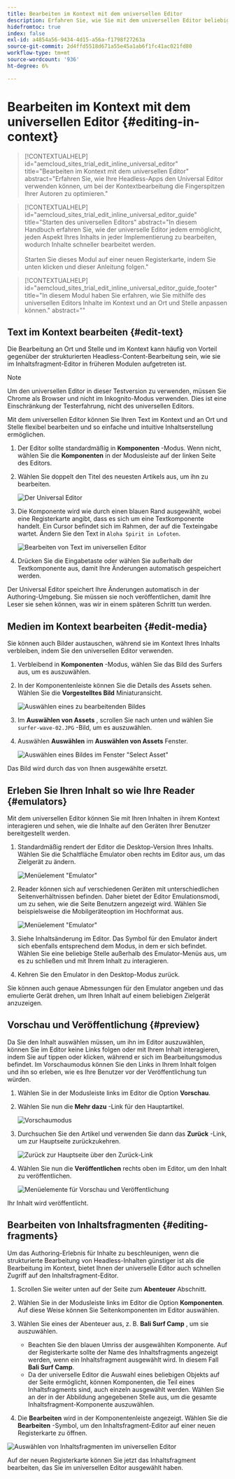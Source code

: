 ```yaml
---
title: Bearbeiten im Kontext mit dem universellen Editor
description: Erfahren Sie, wie Sie mit dem universellen Editor beliebige Aspekte Ihres Inhalts an Ort und Stelle und im Kontext in jeder Implementierung bearbeiten können.
hidefromtoc: true
index: false
exl-id: a4854a56-9434-4d15-a56a-f1798f27263a
source-git-commit: 2d4ffd5518d671a55e45a1ab6f1fc41ac021fd80
workflow-type: tm+mt
source-wordcount: '936'
ht-degree: 6%

---
```



# Bearbeiten im Kontext mit dem universellen Editor {#editing-in-context}

>[!CONTEXTUALHELP]
>id="aemcloud_sites_trial_edit_inline_universal_editor"
>title="Bearbeiten im Kontext mit dem universellen Editor"
>abstract="Erfahren Sie, wie Ihre Headless-Apps den Universal Editor verwenden können, um bei der Kontextbearbeitung die Fingerspitzen Ihrer Autoren zu optimieren."

>[!CONTEXTUALHELP]
>id="aemcloud_sites_trial_edit_inline_universal_editor_guide"
>title="Starten des universellen Editors"
>abstract="In diesem Handbuch erfahren Sie, wie der universelle Editor jedem ermöglicht, jeden Aspekt Ihres Inhalts in jeder Implementierung zu bearbeiten, wodurch Inhalte schneller bearbeitet werden.<br><br>Starten Sie dieses Modul auf einer neuen Registerkarte, indem Sie unten klicken und dieser Anleitung folgen."

>[!CONTEXTUALHELP]
>id="aemcloud_sites_trial_edit_inline_universal_editor_guide_footer"
>title="In diesem Modul haben Sie erfahren, wie Sie mithilfe des universellen Editors Inhalte im Kontext und an Ort und Stelle anpassen können."
>abstract=""

## Text im Kontext bearbeiten {#edit-text}

Die Bearbeitung an Ort und Stelle und im Kontext kann häufig von Vorteil gegenüber der strukturierten Headless-Content-Bearbeitung sein, wie sie im Inhaltsfragment-Editor in früheren Modulen aufgetreten ist.

>[!NOTE]
>
>Um den universellen Editor in dieser Testversion zu verwenden, müssen Sie Chrome als Browser und nicht im Inkognito-Modus verwenden. Dies ist eine Einschränkung der Testerfahrung, nicht des universellen Editors.

Mit dem universellen Editor können Sie Ihren Text im Kontext und an Ort und Stelle flexibel bearbeiten und so einfache und intuitive Inhaltserstellung ermöglichen.

1. Der Editor sollte standardmäßig in **Komponenten** -Modus. Wenn nicht, wählen Sie die **Komponenten** in der Modusleiste auf der linken Seite des Editors.

1. Wählen Sie doppelt den Titel des neuesten Artikels aus, um ihn zu bearbeiten.

   ![Der Universal Editor](assets/do-not-localize/ue-component-mode.png)

1. Die Komponente wird wie durch einen blauen Rand ausgewählt, wobei eine Registerkarte angibt, dass es sich um eine Textkomponente handelt. Ein Cursor befindet sich im Rahmen, der auf die Texteingabe wartet. Ändern Sie den Text in `Aloha Spirit in Lofoten`.

   ![Bearbeiten von Text im universellen Editor](assets/do-not-localize/ue-edit-text-2.png)

1. Drücken Sie die Eingabetaste oder wählen Sie außerhalb der Textkomponente aus, damit Ihre Änderungen automatisch gespeichert werden.

Der Universal Editor speichert Ihre Änderungen automatisch in der Authoring-Umgebung. Sie müssen sie noch veröffentlichen, damit Ihre Leser sie sehen können, was wir in einem späteren Schritt tun werden.

## Medien im Kontext bearbeiten {#edit-media}

Sie können auch Bilder austauschen, während sie im Kontext Ihres Inhalts verbleiben, indem Sie den universellen Editor verwenden.

1. Verbleibend in **Komponenten** -Modus, wählen Sie das Bild des Surfers aus, um es auszuwählen.

1. In der Komponentenleiste können Sie die Details des Assets sehen. Wählen Sie die **Vorgestelltes Bild** Miniaturansicht.

   ![Auswählen eines zu bearbeitenden Bildes](assets/do-not-localize/ue-edit-media.png)

1. Im **Auswählen von Assets** , scrollen Sie nach unten und wählen Sie `surfer-wave-02.JPG` -Bild, um es auszuwählen.

1. Auswählen **Auswählen** im **Auswählen von Assets** Fenster.

   ![Auswählen eines Bildes im Fenster &quot;Select Asset&quot;](assets/do-not-localize/ue-select-asset.png)

Das Bild wird durch das von Ihnen ausgewählte ersetzt.

## Erleben Sie Ihren Inhalt so wie Ihre Reader {#emulators}

Mit dem universellen Editor können Sie mit Ihren Inhalten in ihrem Kontext interagieren und sehen, wie die Inhalte auf den Geräten Ihrer Benutzer bereitgestellt werden.

1. Standardmäßig rendert der Editor die Desktop-Version Ihres Inhalts. Wählen Sie die Schaltfläche Emulator oben rechts im Editor aus, um das Zielgerät zu ändern.

   ![Menüelement &quot;Emulator&quot;](assets/do-not-localize/ue-emulator-1.png)

1. Reader können sich auf verschiedenen Geräten mit unterschiedlichen Seitenverhältnissen befinden. Daher bietet der Editor Emulationsmodi, um zu sehen, wie die Seite Benutzern angezeigt wird. Wählen Sie beispielsweise die Mobilgeräteoption im Hochformat aus.

   ![Menüelement &quot;Emulator&quot;](assets/do-not-localize/ue-emulator-2.png)

1. Siehe Inhaltsänderung im Editor. Das Symbol für den Emulator ändert sich ebenfalls entsprechend dem Modus, in dem er sich befindet. Wählen Sie eine beliebige Stelle außerhalb des Emulator-Menüs aus, um es zu schließen und mit Ihrem Inhalt zu interagieren.

1. Kehren Sie den Emulator in den Desktop-Modus zurück.

Sie können auch genaue Abmessungen für den Emulator angeben und das emulierte Gerät drehen, um Ihren Inhalt auf einem beliebigen Zielgerät anzuzeigen.

## Vorschau und Veröffentlichung {#preview}

Da Sie den Inhalt auswählen müssen, um ihn im Editor auszuwählen, können Sie im Editor keine Links folgen oder mit Ihrem Inhalt interagieren, indem Sie auf tippen oder klicken, während er sich im Bearbeitungsmodus befindet. Im Vorschaumodus können Sie den Links in Ihrem Inhalt folgen und ihn so erleben, wie es Ihre Benutzer vor der Veröffentlichung tun würden.

1. Wählen Sie in der Modusleiste links im Editor die Option **Vorschau**.

1. Wählen Sie nun die **Mehr dazu** -Link für den Hauptartikel.

   ![Vorschaumodus](assets/do-not-localize/ue-preview-publish-1.png)

1. Durchsuchen Sie den Artikel und verwenden Sie dann das **Zurück** -Link, um zur Hauptseite zurückzukehren.

   ![Zurück zur Hauptseite über den Zurück-Link](assets/do-not-localize/ue-preview-publish-3.png)

1. Wählen Sie nun die **Veröffentlichen** rechts oben im Editor, um den Inhalt zu veröffentlichen.

   ![Menüelemente für Vorschau und Veröffentlichung](assets/do-not-localize/ue-preview-publish-4.png)

Ihr Inhalt wird veröffentlicht.

## Bearbeiten von Inhaltsfragmenten {#editing-fragments}

Um das Authoring-Erlebnis für Inhalte zu beschleunigen, wenn die strukturierte Bearbeitung von Headless-Inhalten günstiger ist als die Bearbeitung im Kontext, bietet Ihnen der universelle Editor auch schnellen Zugriff auf den Inhaltsfragment-Editor.

1. Scrollen Sie weiter unten auf der Seite zum **Abenteuer** Abschnitt.

1. Wählen Sie in der Modusleiste links im Editor die Option **Komponenten**. Auf diese Weise können Sie Seitenkomponenten im Editor auswählen.

1. Wählen Sie eines der Abenteuer aus, z. B. **Bali Surf Camp** , um sie auszuwählen.

   * Beachten Sie den blauen Umriss der ausgewählten Komponente. Auf der Registerkarte sollte der Name des Inhaltsfragments angezeigt werden, wenn ein Inhaltsfragment ausgewählt wird. In diesem Fall **Bali Surf Camp**.
   * Da der universelle Editor die Auswahl eines beliebigen Objekts auf der Seite ermöglicht, können Komponenten, die Teil eines Inhaltsfragments sind, auch einzeln ausgewählt werden. Wählen Sie an der in der Abbildung angegebenen Stelle aus, um die gesamte Inhaltsfragment-Komponente auszuwählen.

1. Die **Bearbeiten** wird in der Komponentenleiste angezeigt. Wählen Sie die **Bearbeiten** -Symbol, um den Inhaltsfragment-Editor auf einer neuen Registerkarte zu öffnen.

![Auswählen von Inhaltsfragmenten im universellen Editor](assets/do-not-localize/ue-content-fragments.png)

Auf der neuen Registerkarte können Sie jetzt das Inhaltsfragment bearbeiten, das Sie im universellen Editor ausgewählt haben.
